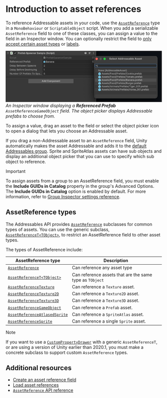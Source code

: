 # Introduction to asset references

To reference Addressable assets in your code, use the [`AssetReference`](xref:UnityEngine.AddressableAssets.AssetReference) type in a `MonoBehaviour` or `ScriptableObject` script. When you add a serializable `AssetReference` field to one of these classes, you can assign a value to the field in an Inspector window. You can optionally restrict the field to [only accept certain asset types](#assetreference-types) or [labels](Labels.md).

![image alt text](images/asset-reference-inspector.png)<br/>*An Inspector window displaying a **Referenced Prefab** `AssetReferenceGameObject` field. The object picker displays Addressable prefabs to choose from.*

To assign a value, drag an asset to the field or select the object picker icon to open a dialog that lets you choose an Addressable asset.

If you drag a non-Addressable asset to an `AssetReference` field, Unity automatically makes the asset Addressable and adds it to the [default Addressables group](groups-create.md). Sprite and SpriteAtlas assets can have sub objects and display an additional object picker that you can use to specify which sub object to reference.

> [!IMPORTANT]
> To assign assets from a group to an AssetReference field, you must enable the __Include GUIDs in Catalog__ property in the group's Advanced Options. The __Include GUIDs in Catalog__ option is enabled by default. For more information, refer to [Group Inspector settings reference](ContentPackingAndLoadingSchema.md).

## AssetReference types

The Addressables API provides [`AssetReference`](xref:UnityEngine.AddressableAssets.AssetReference) subclasses for common types of assets. You can use the generic subclass, [`AssetReferenceT<TObject>`](xref:UnityEngine.AddressableAssets.AssetReferenceT`1), to restrict an AssetReference field to other asset types.

The types of AssetReference include:

|**AssetReference type**|**Description**|
|---|---|
|[`AssetReference`](xref:UnityEngine.AddressableAssets.AssetReference)| Can reference any asset type|
|[`AssetReferenceT<TObject>`](xref:UnityEngine.AddressableAssets.AssetReferenceT`1)| Can reference assets that are the same type as `TObject`|
|[`AssetReferenceTexture`](xref:UnityEngine.AddressableAssets.AssetReferenceTexture)| Can reference a `Texture` asset.|
|[`AssetReferenceTexture2D`](xref:UnityEngine.AddressableAssets.AssetReferenceTexture2D)| Can reference a `Texture2D` asset.|
|[`AssetReferenceTexture3D`](xref:UnityEngine.AddressableAssets.AssetReferenceTexture3D)| Can reference a `Texture3D` asset.|
|[`AssetReferenceGameObject`](xref:UnityEngine.AddressableAssets.AssetReferenceGameObject)| Can reference a `Prefab` asset.|
|[`AssetReferenceAtlasedSprite`](xref:UnityEngine.AddressableAssets.AssetReferenceAtlasedSprite)| Can reference a `SpriteAtlas` asset.|
|[`AssetReferenceSprite`](xref:UnityEngine.AddressableAssets.AssetReferenceSprite)| Can reference a single `Sprite` asset.|

> [!NOTE]
> If you want to use a [`CustomPropertyDrawer`](xref:editor-PropertyDrawers) with a generic `AssetReferenceT`, or are using a version of Unity earlier than 2020.1, you must make a concrete subclass to support custom `AssetReference` types.

## Additional resources

* [Create an asset reference field](asset-reference-create.md)
* [Load asset references](LoadingAssetReferences.md)
* [`AssetReference` API reference](xref:UnityEngine.AddressableAssets.AssetReference)